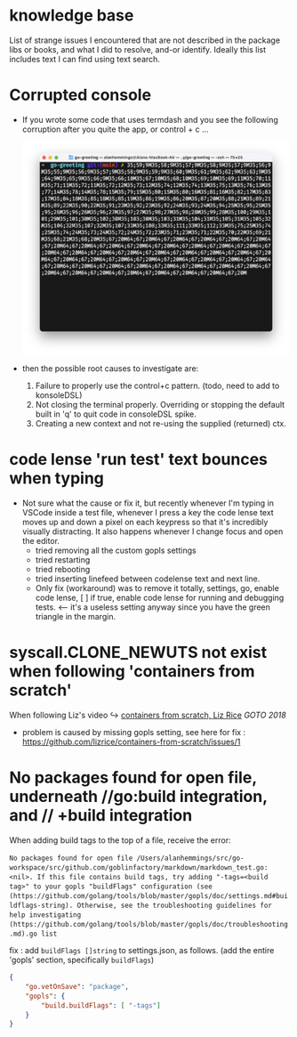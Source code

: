 # knowledge base

List of strange issues I encountered that are not described in the package libs or books, and what I did to resolve, and-or identify. Ideally this list includes text I can find using text search.

# Corrupted console

-   If you wrote some code that uses termdash and you see the following corruption after you quite the app, or control + c ...

    ![docs/img/dontcloseconsole.png](docs/img/dontcloseconsole.png)

-   then the possible root causes to investigate are:

    1. Failure to properly use the control+c pattern. (todo, need to add to konsoleDSL)
    2. Not closing the terminal properly. Overriding or stopping the default built in 'q' to quit code in consoleDSL spike.
    3. Creating a new context and not re-using the supplied (returned) ctx.

# code lense 'run test' text bounces when typing

-   Not sure what the cause or fix it, but recently whenever I'm typing in VSCode inside a test file, whenever I press a key the code lense text moves up and down a pixel on each keypress so that it's incredibly visually distracting. It also happens whenever I change focus and open the editor.
    - tried removing all the custom gopls settings
    - tried restarting
    - tried rebooting
    - tried inserting linefeed between codelense text and next line.
    - Only fix (workaround) was to remove it totally, settings, go, enable code lense, [ ] if true, enable code lense for running and debugging tests. <-- it's a useless setting anyway since you have the green triangle in the margin.

# syscall.CLONE_NEWUTS not exist when following 'containers from scratch'

When following Liz's video ↪ [containers from scratch, Liz Rice](https://www.youtube.com/watch?v=8fi7uSYlOdc) _GOTO 2018_

- problem is caused by missing gopls setting, see here for fix : https://github.com/lizrice/containers-from-scratch/issues/1


# No packages found for open file, underneath //go:build integration, and // +build integration

When adding build tags to the top of a file, receive the error: 

`No packages found for open file /Users/alanhemmings/src/go-workspace/src/github.com/goblinfactory/markdown/markdown_test.go: <nil>. If this file contains build tags, try adding "-tags=<build tag>" to your gopls "buildFlags" configuration (see (https://github.com/golang/tools/blob/master/gopls/doc/settings.md#buildflags-string). Otherwise, see the troubleshooting guidelines for help investigating (https://github.com/golang/tools/blob/master/gopls/doc/troubleshooting.md).go list`

fix : add `buildFlags []string` to settings.json, as follows. (add the entire 'gopls' section, specifically `buildFlags`)

```json
{
    "go.vetOnSave": "package",
    "gopls": {
        "build.buildFlags": [ "-tags"]
    }
}
```
